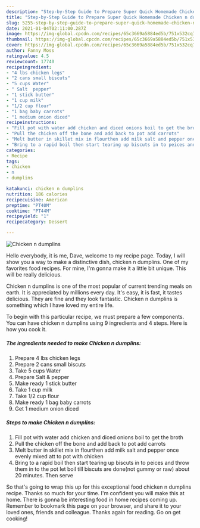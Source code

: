 ```yaml
---
description: "Step-by-Step Guide to Prepare Super Quick Homemade Chicken n dumplins"
title: "Step-by-Step Guide to Prepare Super Quick Homemade Chicken n dumplins"
slug: 5255-step-by-step-guide-to-prepare-super-quick-homemade-chicken-n-dumplins
date: 2021-01-04T02:11:00.287Z
image: https://img-global.cpcdn.com/recipes/65c3669a5884ed5b/751x532cq70/chicken-n-dumplins-recipe-main-photo.jpg
thumbnail: https://img-global.cpcdn.com/recipes/65c3669a5884ed5b/751x532cq70/chicken-n-dumplins-recipe-main-photo.jpg
cover: https://img-global.cpcdn.com/recipes/65c3669a5884ed5b/751x532cq70/chicken-n-dumplins-recipe-main-photo.jpg
author: Fanny Moss
ratingvalue: 4.5
reviewcount: 17740
recipeingredient:
- "4 lbs chicken legs"
- "2 cans small biscuts"
- "5 cups Water"
- " Salt  pepper"
- "1 stick butter"
- "1 cup milk"
- "1/2 cup flour"
- "1 bag baby carrots"
- "1 medium onion diced"
recipeinstructions:
- "Fill pot with water add chicken and diced onions boil to get the broth"
- "Pull the chicken off the bone and add back to pot add carrots"
- "Melt butter in skillet mix in flourthen add milk salt and pepper once evenly mixed att to pot with chicken"
- "Bring to a rapid boil then start tearing up biscuts in to peices and throw them in to the pot let boil till biscuts are done(not gummy or raw) about 20 minutes. Then serve"
categories:
- Recipe
tags:
- chicken
- n
- dumplins

katakunci: chicken n dumplins 
nutrition: 186 calories
recipecuisine: American
preptime: "PT40M"
cooktime: "PT44M"
recipeyield: "1"
recipecategory: Dessert

---
```



![Chicken n dumplins](https://img-global.cpcdn.com/recipes/65c3669a5884ed5b/751x532cq70/chicken-n-dumplins-recipe-main-photo.jpg)

Hello everybody, it is me, Dave, welcome to my recipe page. Today, I will show you a way to make a distinctive dish, chicken n dumplins. One of my favorites food recipes. For mine, I'm gonna make it a little bit unique. This will be really delicious.

Chicken n dumplins is one of the most popular of current trending meals on earth. It is appreciated by millions every day. It's easy, it is fast, it tastes delicious. They are fine and they look fantastic. Chicken n dumplins is something which I have loved my entire life.




To begin with this particular recipe, we must prepare a few components. You can have chicken n dumplins using 9 ingredients and 4 steps. Here is how you cook it.

<!--inarticleads1-->

##### The ingredients needed to make Chicken n dumplins:

1. Prepare 4 lbs chicken legs
1. Prepare 2 cans small biscuts
1. Take 5 cups Water
1. Prepare  Salt &amp; pepper
1. Make ready 1 stick butter
1. Take 1 cup milk
1. Take 1/2 cup flour
1. Make ready 1 bag baby carrots
1. Get 1 medium onion diced




<!--inarticleads2-->

##### Steps to make Chicken n dumplins:

1. Fill pot with water add chicken and diced onions boil to get the broth
1. Pull the chicken off the bone and add back to pot add carrots
1. Melt butter in skillet mix in flourthen add milk salt and pepper once evenly mixed att to pot with chicken
1. Bring to a rapid boil then start tearing up biscuts in to peices and throw them in to the pot let boil till biscuts are done(not gummy or raw) about 20 minutes. Then serve




So that's going to wrap this up for this exceptional food chicken n dumplins recipe. Thanks so much for your time. I'm confident you will make this at home. There is gonna be interesting food in home recipes coming up. Remember to bookmark this page on your browser, and share it to your loved ones, friends and colleague. Thanks again for reading. Go on get cooking!

